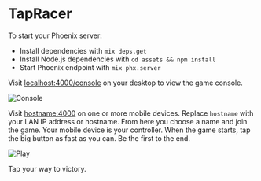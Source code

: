 # TapRacer

To start your Phoenix server:

  * Install dependencies with `mix deps.get`
  * Install Node.js dependencies with `cd assets && npm install`
  * Start Phoenix endpoint with `mix phx.server`

Visit [localhost:4000/console](http://localhost:4000/console) on your desktop to view the game console.

![Console](https://raw.github.com/dtcristo/tap-racer/master/images/console.png)

Visit [hostname:4000](http://hostname:4000/) on one or more mobile devices. Replace `hostname` with your LAN IP address or hostname. From here you choose a name and join the game. Your mobile device is your controller. When the game starts, tap the big button as fast as you can. Be the first to the end.

![Play](https://raw.github.com/dtcristo/tap-racer/master/images/play.png)

Tap your way to victory.
